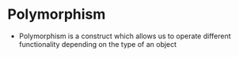 # Polymorphism
- Polymorphism is a construct which allows us to operate different functionality depending on the type of an object
